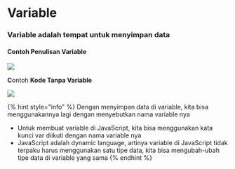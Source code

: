 # Variable

### Variable adalah tempat untuk menyimpan data

#### **C**ontoh Penulisan Variable

![](https://lh3.googleusercontent.com/AFylBejmscHaf4xnqqiaAiOeX1OfJqzOHHEzY8PE0pWJsd3fqtKey-Me\_kRxek2EsDGRW4vL78VJ5Yi3dlnXZIERq2CG\_0n1NyUmb8PwYqbFyUU4fc5IQg5XWr0b3sGUeHeMt4vxhtQZCgQkzdyfjQ)

**C**ontoh **Kode Tanpa Variable**

![](https://lh6.googleusercontent.com/b34i-4ac9BHz8SZr3qL-g-O6OkYlfmMYU4HrhcduwBf4rmkqrP28shriCICMgel6JMEh0lUe-YIIy7vGrZrsJfICzR5XYZIDqU0uAG8BlPow3RTxboiy35ifFMzBdYa3QINvjpfjM6FHFOK\_wTIo1w)

{% hint style="info" %}
Dengan menyimpan data di variable, kita bisa menggunakannya lagi dengan menyebutkan nama variable nya

* Untuk membuat variable di JavaScript, kita bisa menggunakan kata kunci var diikuti dengan nama variable nya
* JavaScript adalah dynamic language, artinya variable di JavaScript tidak terpaku harus menggunakan satu tipe data, kita bisa mengubah-ubah tipe data di variable yang sama
{% endhint %}



